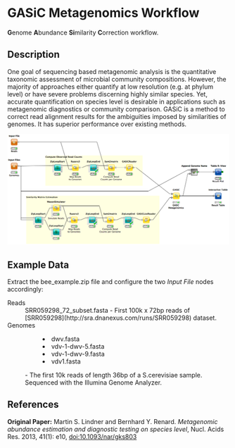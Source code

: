 GASiC Metagenomics Workflow
===========================

<b>G</b>enome <b>A</b>bundance <b>Si</b>milarity <b>C</b>orrection workflow.

Description
-----------

One goal of sequencing based metagenomic analysis is the quantitative taxonomic assessment of microbial community compositions. However, the majority of approaches either quantify at low resolution (e.g. at phylum level) or have severe problems discerning highly similar species. Yet, accurate quantification on species level is desirable in applications such as metagenomic diagnostics or community comparison. GASiC is a method to correct read alignment results for the ambiguities imposed by similarities of genomes. It has superior performance over existing methods.

![alt tag](metagenomics_gasic_workflow.png)


Example Data
------------

Extract the bee_example.zip file and configure the two *Input File* nodes accordingly:

<dl>
  <dt>Reads</dt>
  <dd>SRR059298_72_subset.fasta - First 100k x 72bp reads of [SRR059298](http://sra.dnanexus.com/runs/SRR059298) dataset.
  <dt>Genomes</dt>
  <dd><dir>
  <li>dwv.fasta</li>
  <li>vdv-1-dwv-5.fasta</li>
  <li>vdv-1-dwv-9.fasta</li>
  <li>vdv1.fasta</li>
  </dir> - The first 10k reads of length 36bp of a S.cerevisiae sample. Sequenced with the Illumina Genome Analyzer.</dd>
</dl>  

References
----------

**Original Paper:**
  Martin S. Lindner and Bernhard Y. Renard. *Metagenomic abundance estimation and diagnostic testing on species level*, Nucl. Acids Res. 2013, 41(1): e10, [doi:10.1093/nar/gks803](http://nar.oxfordjournals.org/content/41/1/e10)
